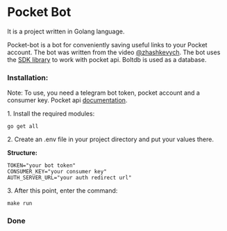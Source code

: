 # Pocket Bot


It is a project written in Golang language.
<p>Pocket-bot is a bot for conveniently saving useful links to your Pocket account. 
The bot was written from the video <a href="https://github.com/zhashkevych" target="blank">@zhashkevych</a>. 
The bot uses the <a href="https://github.com/zhashkevych/go-pocket-sdk" target="blank">SDK library</a> to work with pocket api. 
Boltdb is used as a database.
<p><h3>Installation:</h3>
<p>Note: To use, you need a telegram bot token, pocket account and a consumer key. Pocket api <a href="https://getpocket.com/developer/?src=footer_v2" target="blank">documentation</a>.</p>
<p>1. Install the required modules:</p>
<code>go get all</code>
<p>2. Create an .env file in your project directory and put your values there.</p><b>Structure:</b>
<pre><code>TOKEN="your bot token"
CONSUMER_KEY="your consumer key"
AUTH_SERVER_URL="your auth redirect url"</code>
</pre>
<p>3. After this point, enter the command:</p>
<code>make run</code>
<h3>Done</h3>


